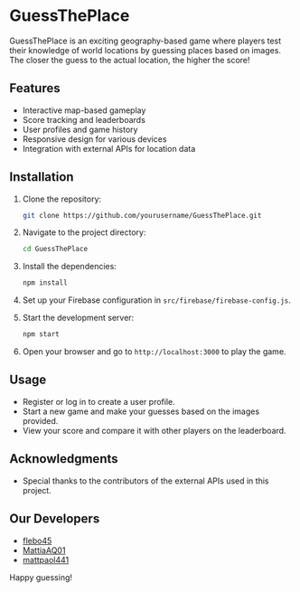 # GuessThePlace

GuessThePlace is an exciting geography-based game where players test their knowledge of world locations by guessing places based on images. The closer the guess to the actual location, the higher the score!

## Features

- Interactive map-based gameplay
- Score tracking and leaderboards
- User profiles and game history
- Responsive design for various devices
- Integration with external APIs for location data

## Installation

1. Clone the repository:
   ```bash
   git clone https://github.com/yourusername/GuessThePlace.git
   ```
2. Navigate to the project directory:
   ```bash
   cd GuessThePlace
   ```
3. Install the dependencies:
   ```bash
   npm install
   ```
4. Set up your Firebase configuration in `src/firebase/firebase-config.js`.

5. Start the development server:
   ```bash
   npm start
   ```
6. Open your browser and go to `http://localhost:3000` to play the game.

## Usage

- Register or log in to create a user profile.
- Start a new game and make your guesses based on the images provided.
- View your score and compare it with other players on the leaderboard.

## Acknowledgments

- Special thanks to the contributors of the external APIs used in this project.

## Our Developers

- [flebo45](https://github.com/flebo45)
- [MattiaAQ01](https://github.com/MattiaAQ01)
- [mattpaol441](https://github.com/mattpaol441)

Happy guessing!
